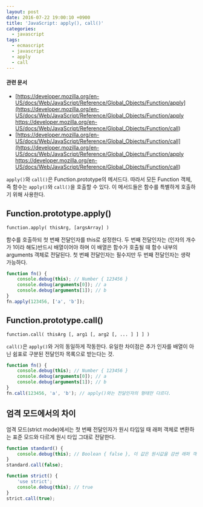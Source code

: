 ```yaml
---
layout: post
date: 2016-07-22 19:00:10 +0900
title: 'JavaScript: apply(), call()'
categories:
  - javascript
tags:
  - ecmascript
  - javascript
  - apply
  - call
---
```


#### 관련 문서
- [https://developer.mozilla.org/en-US/docs/Web/JavaScript/Reference/Global_Objects/Function/apply](https://developer.mozilla.org/en-US/docs/Web/JavaScript/Reference/Global_Objects/Function/apply
https://developer.mozilla.org/en-US/docs/Web/JavaScript/Reference/Global_Objects/Function/call)
- [https://developer.mozilla.org/en-US/docs/Web/JavaScript/Reference/Global_Objects/Function/call](https://developer.mozilla.org/en-US/docs/Web/JavaScript/Reference/Global_Objects/Function/apply
https://developer.mozilla.org/en-US/docs/Web/JavaScript/Reference/Global_Objects/Function/call)

`apply()`와 `call()`은 Function.prototype의 메서드다. 따라서 모든 Function 객체, 즉 함수는 `apply()`와 `call()`을 호출할 수 있다. 이 메서드들은 함수를 특별하게 호출하기 위해 사용한다.

## Function.prototype.apply()

```
function.apply( thisArg, [argsArray] )
```

함수를 호출하되 첫 번째 전달인자를 this로 설정한다. 두 번째 전달인자는 (인자의 개수가 1이라 해도)반드시 배열이어야 하며 이 배열은 함수가 호출될 때 함수 내부의 arguments 객체로 전달된다. 첫 번째 전달인자는 필수지만 두 번째 전달인자는 생략 가능하다.

```js
function fn() {
	console.debug(this); // Number { 123456 }
	console.debug(arguments[0]); // a
	console.debug(arguments[1]); // b
}
fn.apply(123456, ['a', 'b']);
```

## Function.prototype.call()

```
function.call( thisArg [, arg1 [, arg2 [, ... ] ] ] )
```

`call()`은 `apply()`와 거의 동일하게 작동한다. 유일한 차이점은 추가 인자를 배열이 아닌 쉼표로 구분된 전달인자 목록으로 받는다는 것.

```js
function fn() {
	console.debug(this); // Number { 123456 }
	console.debug(arguments[0]); // a
	console.debug(arguments[1]); // b
}
fn.call(123456, 'a', 'b'); // apply()와는 전달인자의 형태만 다르다.
```

## 엄격 모드에서의 차이

엄격 모드(strict mode)에서는 첫 번째 전달인자가 원시 타입일 때 래퍼 객체로 변환하는 표준 모드와 다르게 원시 타입 그대로 전달한다.

```js
function standard() {
	console.debug(this); // Boolean { false }, 이 값은 원시값을 감싼 래퍼 객체다.
}
standard.call(false);

function strict() {
	'use strict';
	console.debug(this); // true
}
strict.call(true);
```
